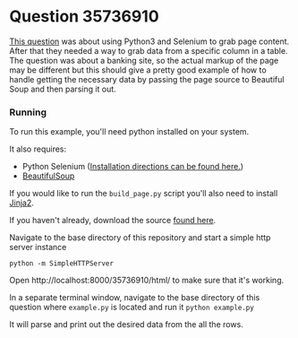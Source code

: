 # Question 35736910

[This question](http://stackoverflow.com/q/35736910/1585957) was about using Python3 and Selenium to grab page content. After that they needed a way to grab data from a specific column in a table. The question was about a banking site, so the actual markup of the page may be different but this should give a pretty good example of how to handle getting the necessary data by passing the page source to Beautiful Soup and then parsing it out.

### Running

To run this example, you'll need python installed on  your system.

It also requires:
 * Python Selenium ([Installation directions can be found here.](http://selenium-python.readthedocs.org/installation.html))
 * [BeautifulSoup](http://www.crummy.com/software/BeautifulSoup/bs4/doc/#installing-beautiful-soup)

If you would like to run the `build_page.py` script you'll also need to install [Jinja2](http://jinja.pocoo.org/docs/dev/).

If you haven't already, download the source [found here](https://github.com/bmcculley/stackoverflow_questions).

Navigate to the base directory of this repository and start a simple http server instance

`python -m SimpleHTTPServer`

Open http://localhost:8000/35736910/html/ to make sure that it's working.

In a separate terminal window, navigate to the base directory of this question where `example.py` is located and run it `python example.py`

It will parse and print out the desired data from the all the rows.